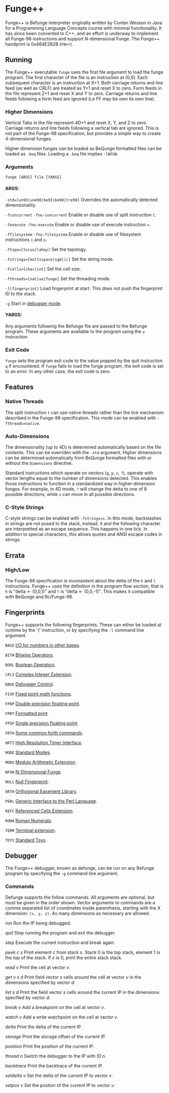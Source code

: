 # Funge++
Funge++ is Befunge interpreter originally written by Conlan Wesson in Java for a Programming Language Concepts course
with minimal functionality.  It has since been converted to C++, and an effort is underway to implement all Funge-98
instructions and support N-dimensional Funge.  The Funge++ handprint is 0x464E2B2B (`FN++`).

## Running
The Funge++ executable `funge` uses the first file argument to load the funge program.  The first character of the
file is an instruction at (0,0).  Each subsequent character is an instruction at X+1.  Both carriage returns and
line feed (as well as CRLF) are treated as Y+1 and reset X to zero.  Form feeds in the file represent Z+1 and reset
X and Y to zero.  Carriage returns and line feeds following a form feed are ignored (i.e FF may be own its own line).

### Higher Dimensions
Vertical Tabs in the file represent 4D+1 and reset X, Y, and Z to zero.  Carriage returns and line feeds
following a vertical tab are ignored.  This is not part of the Funge-98 specification, but provides a simple way to
create 4-dimensional funges.

Higher dimension funges can be loaded as BeQunge formatted files can be loaded as `.beq` files.  Loading a `.beq` file
implies `-lNFUN`.

### Arguments
`funge [ARGS] file [YARGS]`

#### ARGS:
`-std=[un93|une98|be93|be98|tre98]` Overrides the automatically detected dimensionality.

`-fconcurrent` `-fno-concurrent` Enable or disable use of split instruction `t`.

`-fexecute` `-fno-execute` Enable or disable use of execute instruction `=`.

`-ffilesystem` `-fno-filesystem` Enable or disable use of filesystem instructions `i` and `o`.

`-ftopo=[torus|lahey]` Set the topology.

`-fstrings=[multispace|sgml|c]` Set the string mode.

`-fcells=[char|int]` Set the cell size.

`-fthreads=[native|funge]` Set the threading mode.

`-l[fingerprint]` Load fingerprint at start.  This does not push the fingerprint ID to the stack.

`-g` Start in [debugger mode](#debugger).

#### YARGS:
Any arguments following the Befunge file are passed to the Befunge program.  These arguments are available to the
program using the `y` instruction.

### Exit Code
`funge` sets the program exit code to the value popped by the quit instruction `q` if encountered.  If `funge` fails
to load the funge program, the exit code is set to an error.  In any other case, the exit code is zero.

## Features

### Native Threads
The split instruction `t` can use native threads rather than the tick mechanism described in the Funge-98
specification.  This mode can be enabled with `-fthreads=native`.

### Auto-Dimensions
The dimensionality (up to 4D) is determined automatically based on the file contents.  This can be overriden with
the `-std` argument.  Higher dimensions can be determined automatically from BeQunge formatted files with or without
the `Dimensions` directive.

Standard instructions which operate on vectors (`g`, `p`, `x`, `?`), operate with vector lengths equal to the number of
dimensions detected.  This enables those instructions to function in a standardized way in higher-dimension funges.  For
example, in 4D mode, `?` will change the delta to one of 8 possible directions, while `x` can move in all possible
directions.

### C-Style Strings
C-style strings can be enabled with `-fstrings=c`.  In this mode, backslashes in strings are not pused to the stack,
instead, it and the following character are interpretted as an escape sequence.  This happens in one tick.  In addition
to special characters, this allows quotes and ANSI escape codes in strings.

## Errata
### High/Low
The Funge-98 specification is inconsistent about the delta of the `h` and `l`  instructions.  Funge++ uses the
definition in the program flow section, that is `h` is "delta <- (0,0,1)" and `l` is "delta <- (0,0,-1)".  This makes
it compatible with BeQunge and Rc/Funge-98.

## Fingerprints
Funge++ supports the following fingerprints.  These can either be loaded at runtime by the '(' instruction, or by
specifying the `-l` command line argument.

`BASE` [I/O for numbers in other bases](http://www.rcfunge98.com/rcfunge2_manual.html#BASE).

`BITW` [Bitwise Operators](doc/BITW.md).

`BOOL` [Boolean Operators](http://www.rcfunge98.com/rcfunge2_manual.html#BOOL).

`CPLI` [Complex Integer Extension](http://www.rcfunge98.com/rcfunge2_manual.html#CPLI).

`DBUG` [Debugger Control](doc/DBUG.md).

`FIXP` [Fixed point math functions](http://www.rcfunge98.com/rcfunge2_manual.html#FIXP).

`FPDP` [Double precision floating point](http://www.rcfunge98.com/rcfunge2_manual.html#FPDP).

`FPRT` [Formatted print](http://www.rcfunge98.com/rcfunge2_manual.html#FPRT).

`FPSP` [Single precision floating point](http://www.rcfunge98.com/rcfunge2_manual.html#FPSP).

`FRTH` [Some common forth commands](http://www.rcfunge98.com/rcfunge2_manual.html#FRTH).

`HRTI` [High Resolution Timer Interface](https://github.com/catseye/Funge-98/blob/master/library/HRTI.markdown).

`MODE` [Standard Modes](https://github.com/catseye/Funge-98/blob/master/library/MODE.markdown).

`MODU` [Modulo Arithmetic Extension](https://github.com/catseye/Funge-98/blob/master/library/MODU.markdown).

`NFUN` [N-Dimensional Funge](doc/NFUN.md).

`NULL` [Null Fingerprint](https://github.com/catseye/Funge-98/blob/master/library/NULL.markdown).

`ORTH` [Orthogonal Easement Library](https://github.com/catseye/Funge-98/blob/master/library/ORTH.markdown).

`PERL` [Generic Interface to the Perl Language](https://github.com/catseye/Funge-98/blob/master/library/PERL.markdown).

`REFC` [Referenced Cells Extension](https://github.com/catseye/Funge-98/blob/master/library/REFC.markdown).

`ROMA` [Roman Numerals](https://github.com/catseye/Funge-98/blob/master/library/ROMA.markdown).

`TERM` [Terminal extension](http://www.rcfunge98.com/rcfunge2_manual.html#TERM).

`TOYS` [Standard Toys](https://github.com/catseye/Funge-98/blob/master/library/TOYS.markdown).

## Debugger
The Funge++ debugger, known as defunge, can be run on any Befunge program by specifying the `-g` command line argument.

### Commands
Defunge supports the follow commands.  All arguments are optional, but must be given in the order shown.  Vector
arguments to commands are a comma separated list of coordinates inside parenthesis, starting with the X dimension:
`(x, y, z)`.  As many dimensions as necessary are allowed.

*run*
Run the IP being debugged.

*quit*
Stop running the program and exit the debugger.

*step*
Execute the current instruction and break again.

*peek c s*
Print element *c* from stack *s*.  Stack 0 is the top stack, element 1 is the top of the stack.  If *c* is 0,
print the entire stack stack.

*read v*
Print the cell at vector *v*.

*get v s d*
Print field vector *s* cells around the cell at vector *v* in the dimensions specified by vector *d*.

*list s d*
Print the field vector *s* cells around the current IP in the dimensions specified by vector *d*.

*break v*
Add a breakpoint on the cell at vector *v*.

*watch v*
Add a write watchpoint on the cell at vector *v*.

*delta*
Print the delta of the current IP.

*storage*
Print the storage offset of the current IP.

*position*
Print the position of the current IP.

*thread n*
Switch the debugger to the IP with ID *n*.

*backtrace*
Print the backtrace of the current IP.

*setdelta v*
Set the delta of the current IP to vector *v*.

*setpos v*
Set the postion of the current IP to vector *v*.

